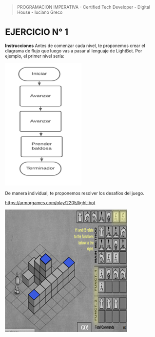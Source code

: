 
> PROGRAMACION IMPERATIVA - Certified Tech Developer - Digital House - luciano Greco

**EJERCICIO N° 1**
=================

**Instrucciones**
Antes de comenzar cada nivel, te proponemos crear el diagrama de flujo que luego
vas a pasar al lenguaje de LightBot. Por ejemplo, el primer nivel sería:

<img src ="./img/diagrama.png" width="250"  height="400">

De manera individual, te proponemos resolver los desafíos del juego.

https://armorgames.com/play/2205/light-bot

<img src ="./img/light-bot.png" width="400"  height="400">